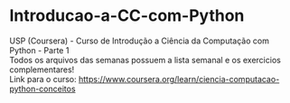 # Introducao-a-CC-com-Python
USP (Coursera)  - Curso de Introdução a Ciência da Computação com Python - Parte 1 <br/>
Todos os arquivos das semanas possuem a lista semanal e os exercicios complementares! <br/>
Link para o curso: https://www.coursera.org/learn/ciencia-computacao-python-conceitos
